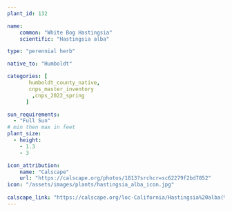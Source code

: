 ```yaml
---
plant_id: 132

name: 
    common: "White Bog Hastingsia" 
    scientific: "Hastingsia alba"  

type: "perennial herb"

native_to: "Humboldt"

categories: [
       humboldt_county_native,
       cnps_master_inventory
        ,cnps_2022_spring
      ]

sun_requirements:
  - "Full Sun"
# min then max in feet
plant_size:
  - height: 
    - 1.3
    - 3

icon_attribution: 
    name: "Calscape"
    url: "https://calscape.org/photos/1813?srchcr=sc62279f2bd7852"
icon: "/assets/images/plants/hastingsia_alba_icon.jpg"
 
calscape_link: "https://calscape.org/loc-California/Hastingsia%20alba(%20)"
---
```


